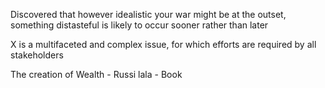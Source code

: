 Discovered that however idealistic your war might be at the outset, something distasteful is likely to occur sooner rather than later

X is a multifaceted and complex issue, for which efforts are required by all stakeholders

The creation of Wealth - Russi lala - Book





